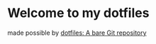 # Welcome to my dotfiles
made possible by [dotfiles: A bare Git repository](https://www.atlassian.com/git/tutorials/dotfiles)
